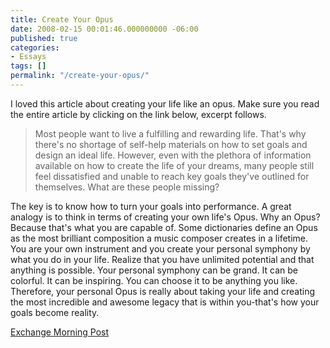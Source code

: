 ```yaml
---
title: Create Your Opus
date: 2008-02-15 00:01:46.000000000 -06:00
published: true
categories:
- Essays
tags: []
permalink: "/create-your-opus/"
---
```

I loved this article about creating your life like an opus. Make sure you read the entire article by clicking on the link below, excerpt follows.</p>
>Most people want to live a fulfilling and rewarding life. That's why there's no shortage of self-help materials on how to set goals and design an ideal life. However, even with the plethora of information available on how to create the life of your dreams, many people still feel dissatisfied and unable to reach key goals they've outlined for themselves. What are these people missing?

The key is to know how to turn your goals into performance. A great analogy is to think in terms of creating your own life's Opus. Why an Opus? Because that's what you are capable of. Some dictionaries define an Opus as the most brilliant composition a music composer creates in a lifetime. You are your own instrument and you create your personal symphony by what you do in your life. Realize that you have unlimited potential and that anything is possible. Your personal symphony can be grand. It can be colorful. It can be inspiring. You can choose it to be anything you like. Therefore, your personal Opus is really about taking your life and creating the most incredible and awesome legacy that is within you-that's how your goals become reality.</p></blockquote>
<p><a href="http://www.exchangemagazine.com/morningpost/2008/week7/Thursday/0114019.html" rel="nofollow">Exchange Morning Post</a></p>
